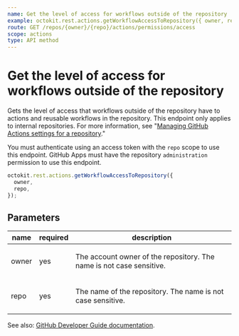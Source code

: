 ```yaml
---
name: Get the level of access for workflows outside of the repository
example: octokit.rest.actions.getWorkflowAccessToRepository({ owner, repo })
route: GET /repos/{owner}/{repo}/actions/permissions/access
scope: actions
type: API method
---
```


# Get the level of access for workflows outside of the repository

Gets the level of access that workflows outside of the repository have to actions and reusable workflows in the repository.
This endpoint only applies to internal repositories. For more information, see "[Managing GitHub Actions settings for a repository](https://docs.github.com/repositories/managing-your-repositorys-settings-and-features/enabling-features-for-your-repository/managing-github-actions-settings-for-a-repository#allowing-access-to-components-in-an-internal-repository)."

You must authenticate using an access token with the `repo` scope to use this endpoint. GitHub Apps must have the
repository `administration` permission to use this endpoint.

```js
octokit.rest.actions.getWorkflowAccessToRepository({
  owner,
  repo,
});
```

## Parameters

<table>
  <thead>
    <tr>
      <th>name</th>
      <th>required</th>
      <th>description</th>
    </tr>
  </thead>
  <tbody>
    <tr><td>owner</td><td>yes</td><td>

The account owner of the repository. The name is not case sensitive.

</td></tr>
<tr><td>repo</td><td>yes</td><td>

The name of the repository. The name is not case sensitive.

</td></tr>
  </tbody>
</table>

See also: [GitHub Developer Guide documentation](https://docs.github.com/rest/reference/actions#get-workflow-access-level-to-a-repository).
